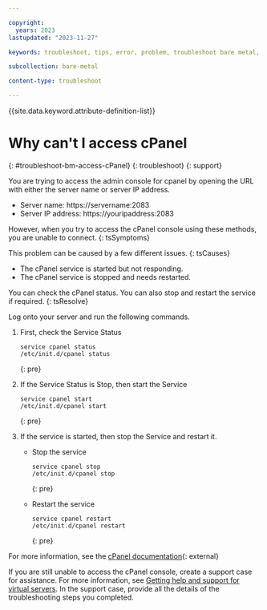 ```yaml
---

copyright:
  years: 2023
lastupdated: "2023-11-27"

keywords: troubleshoot, tips, error, problem, troubleshoot bare metal, bare metal troubleshooting

subcollection: bare-metal

content-type: troubleshoot

---
```


{{site.data.keyword.attribute-definition-list}}

# Why can't I access cPanel
{: #troubleshoot-bm-access-cPanel}
{: troubleshoot}
{: support}

You are trying to access the admin console for cpanel by opening the URL with either the server name or server IP address.

- Server name: https://servername:2083
- Server IP address: https://youripaddress:2083

However, when you try to access the cPanel console using these methods, you are unable to connect. 
{: tsSymptoms}

This problem can be caused by a few different issues.
{: tsCauses}

- The cPanel service is started but not responding.
- The cPanel service is stopped and needs restarted.

You can check the cPanel status. You can also stop and restart the service if required.
{: tsResolve}

Log onto your server and run the following commands.

1. First, check the Service Status

   ```
   service cpanel status
   /etc/init.d/cpanel status
   ```
   {: pre}

2. If the Service Status is Stop, then start the Service
 
   ```
   service cpanel start
   /etc/init.d/cpanel start
   ```
   {: pre}

3. If the service is started, then stop the Service and restart it.

   - Stop the service
      ```
      service cpanel stop
      /etc/init.d/cpanel stop
      ```
      {: pre}

   - Restart the service

      ```
      service cpanel restart
      /etc/init.d/cpanel restart
      ```
      {: pre}

For more information, see the [cPanel documentation](https://docs.cpanel.net/knowledge-base/accounts/from-whm-to-website/#overview){: external} 

If you are still unable to access the cPanel console, create a support case for assistance. For more information, see [Getting help and support for virtual servers](/docs/virtual-servers?topic=virtual-servers-virtual-server-help-and-support). In the support case, provide all the details of the troubleshooting steps you completed.





